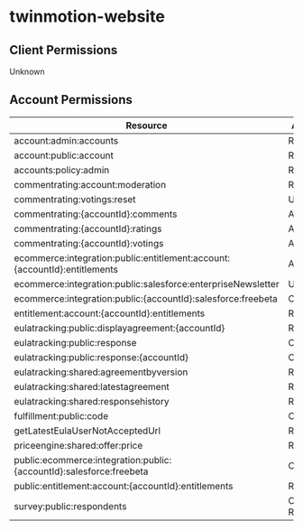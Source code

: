 # twinmotion-website


## Client Permissions
Unknown

## Account Permissions
| Resource | Action |
| -------- | ------ |
| account:admin:accounts | READ |
| account:public:account | READ |
| accounts:policy:admin | READ |
| commentrating:account:moderation | READ |
| commentrating:votings:reset | UPDATE |
| commentrating:{accountId}:comments | ALL |
| commentrating:{accountId}:ratings | ALL |
| commentrating:{accountId}:votings | ALL |
| ecommerce:integration:public:entitlement:account:{accountId}:entitlements | ALL |
| ecommerce:integration:public:salesforce:enterpriseNewsletter | UPDATE |
| ecommerce:integration:public:{accountId}:salesforce:freebeta | CREATE |
| entitlement:account:{accountId}:entitlements | READ |
| eulatracking:public:displayagreement:{accountId} | READ |
| eulatracking:public:response | CREATE |
| eulatracking:public:response:{accountId} | CREATE |
| eulatracking:shared:agreementbyversion | READ |
| eulatracking:shared:latestagreement | READ |
| eulatracking:shared:responsehistory | READ |
| fulfillment:public:code | CREATE |
| getLatestEulaUserNotAcceptedUrl | READ |
| priceengine:shared:offer:price | READ |
| public:ecommerce:integration:public:{accountId}:salesforce:freebeta | CREATE |
| public:entitlement:account:{accountId}:entitlements | READ |
| survey:public:respondents | CREATE READ |


